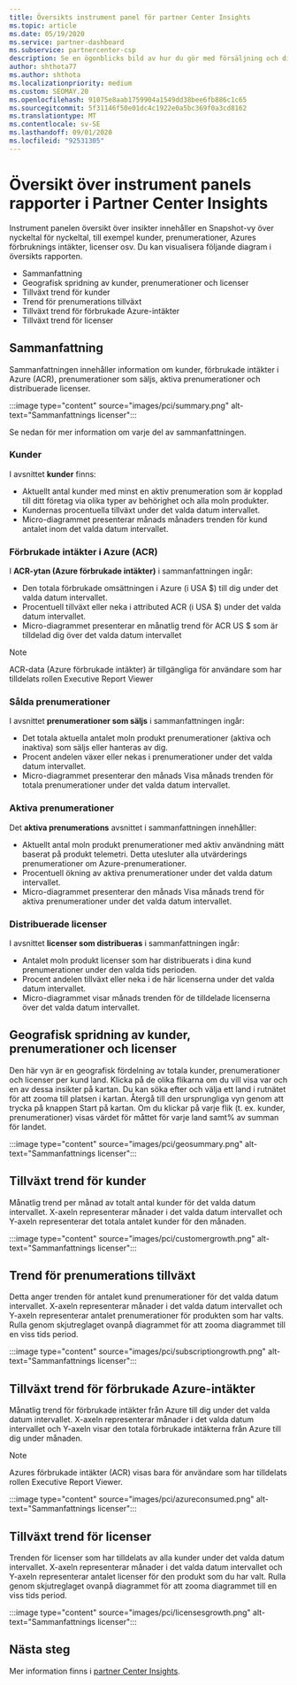 ```yaml
---
title: Översikts instrument panel för partner Center Insights
ms.topic: article
ms.date: 05/19/2020
ms.service: partner-dashboard
ms.subservice: partnercenter-csp
description: Se en ögonblicks bild av hur du gör med försäljning och distribution, kund tillväxt och inkomst tillväxt med licenser, prenumerationer och Azure-förbrukning.
author: shthota77
ms.author: shthota
ms.localizationpriority: medium
ms.custom: SEOMAY.20
ms.openlocfilehash: 91075e8aab1759904a1549dd38bee6fb886c1c65
ms.sourcegitcommit: 5f31146f50e01dc4c1922e0a5bc369f0a3cd8162
ms.translationtype: MT
ms.contentlocale: sv-SE
ms.lasthandoff: 09/01/2020
ms.locfileid: "92531305"
---
```

# <a name="overview-dashboard-reports-available-in-partner-center-insights"></a>Översikt över instrument panels rapporter i Partner Center Insights
 
Instrument panelen översikt över insikter innehåller en Snapshot-vy över nyckeltal för nyckeltal, till exempel kunder, prenumerationer, Azures förbruknings intäkter, licenser osv. Du kan visualisera följande diagram i översikts rapporten.

- Sammanfattning  
- Geografisk spridning av kunder, prenumerationer och licenser  
- Tillväxt trend för kunder 
- Trend för prenumerations tillväxt 
- Tillväxt trend för förbrukade Azure-intäkter 
- Tillväxt trend för licenser 

## <a name="summary"></a>Sammanfattning

Sammanfattningen innehåller information om kunder, förbrukade intäkter i Azure (ACR), prenumerationer som säljs, aktiva prenumerationer och distribuerade licenser. 

:::image type="content" source="images/pci/summary.png" alt-text="Sammanfattnings licenser":::

Se nedan för mer information om varje del av sammanfattningen.

### <a name="customers"></a>Kunder

I avsnittet **kunder** finns:

- Aktuellt antal kunder med minst en aktiv prenumeration som är kopplad till ditt företag via olika typer av behörighet och alla moln produkter.
- Kundernas procentuella tillväxt under det valda datum intervallet.
- Micro-diagrammet presenterar månads månaders trenden för kund antalet inom det valda datum intervallet.

### <a name="azure-consumed-revenue-acr"></a>Förbrukade intäkter i Azure (ACR)

I **ACR-ytan (Azure förbrukade intäkter)** i sammanfattningen ingår:

- Den totala förbrukade omsättningen i Azure (i USA $) till dig under det valda datum intervallet.
- Procentuell tillväxt eller neka i attributed ACR (i USA $) under det valda datum intervallet.
- Micro-diagrammet presenterar en månatlig trend för ACR US $ som är tilldelad dig över det valda datum intervallet 

> [!NOTE]
> ACR-data (Azure förbrukade intäkter) är tillgängliga för användare som har tilldelats rollen Executive Report Viewer 
 
### <a name="subscriptions-sold"></a>Sålda prenumerationer

I avsnittet **prenumerationer som säljs** i sammanfattningen ingår:

- Det totala aktuella antalet moln produkt prenumerationer (aktiva och inaktiva) som säljs eller hanteras av dig.  
- Procent andelen växer eller nekas i prenumerationer under det valda datum intervallet.
- Micro-diagrammet presenterar den månads Visa månads trenden för totala prenumerationer under det valda datum intervallet.

### <a name="active-subscriptions"></a>Aktiva prenumerationer

Det **aktiva prenumerations** avsnittet i sammanfattningen innehåller:

- Aktuellt antal moln produkt prenumerationer med aktiv användning mätt baserat på produkt telemetri. Detta utesluter alla utvärderings prenumerationer om Azure-prenumerationer.  
- Procentuell ökning av aktiva prenumerationer under det valda datum intervallet.
- Micro-diagrammet presenterar den månads Visa månads trend för aktiva prenumerationer under det valda datum intervallet.
 
### <a name="licenses-deployed"></a>Distribuerade licenser

I avsnittet **licenser som distribueras** i sammanfattningen ingår:
 
- Antalet moln produkt licenser som har distribuerats i dina kund prenumerationer under den valda tids perioden. 
- Procent andelen tillväxt eller neka i de här licenserna under det valda datum intervallet. 
- Micro-diagrammet visar månads trenden för de tilldelade licenserna över det valda datum intervallet.

## <a name="geographical-spread-of-your-customers-subscriptions-and-licenses"></a>Geografisk spridning av kunder, prenumerationer och licenser

Den här vyn är en geografisk fördelning av totala kunder, prenumerationer och licenser per kund land. Klicka på de olika flikarna om du vill visa var och en av dessa insikter på kartan. Du kan söka efter och välja ett land i rutnätet för att zooma till platsen i kartan. Återgå till den ursprungliga vyn genom att trycka på knappen Start på kartan. Om du klickar på varje flik (t. ex. kunder, prenumerationer) visas värdet för måttet för varje land samt% av summan för landet.  

:::image type="content" source="images/pci/geosummary.png" alt-text="Sammanfattnings licenser":::

## <a name="customers-growth-trend"></a>Tillväxt trend för kunder

Månatlig trend per månad av totalt antal kunder för det valda datum intervallet. X-axeln representerar månader i det valda datum intervallet och Y-axeln representerar det totala antalet kunder för den månaden. 

:::image type="content" source="images/pci/customergrowth.png" alt-text="Sammanfattnings licenser":::

## <a name="subscriptions-growth-trend"></a>Trend för prenumerations tillväxt

Detta anger trenden för antalet kund prenumerationer för det valda datum intervallet. X-axeln representerar månader i det valda datum intervallet och Y-axeln representerar antalet prenumerationer för produkten som har valts. Rulla genom skjutreglaget ovanpå diagrammet för att zooma diagrammet till en viss tids period. 

:::image type="content" source="images/pci/subscriptiongrowth.png" alt-text="Sammanfattnings licenser":::

## <a name="azure-consumed-revenue-growth-trend"></a>Tillväxt trend för förbrukade Azure-intäkter

Månatlig trend för förbrukade intäkter från Azure till dig under det valda datum intervallet. X-axeln representerar månader i det valda datum intervallet och Y-axeln visar den totala förbrukade intäkterna från Azure till dig under månaden.

> [!NOTE]
> Azures förbrukade intäkter (ACR) visas bara för användare som har tilldelats rollen Executive Report Viewer. 

:::image type="content" source="images/pci/azureconsumed.png" alt-text="Sammanfattnings licenser":::

## <a name="licenses-growth-trend"></a>Tillväxt trend för licenser
 
Trenden för licenser som har tilldelats av alla kunder under det valda datum intervallet. X-axeln representerar månader i det valda datum intervallet och Y-axeln representerar antalet licenser för den produkt som du har valt. Rulla genom skjutreglaget ovanpå diagrammet för att zooma diagrammet till en viss tids period.  

:::image type="content" source="images/pci/licensesgrowth.png" alt-text="Sammanfattnings licenser":::

## <a name="next-steps"></a>Nästa steg

Mer information finns i [partner Center Insights](partner-center-insights.md).
